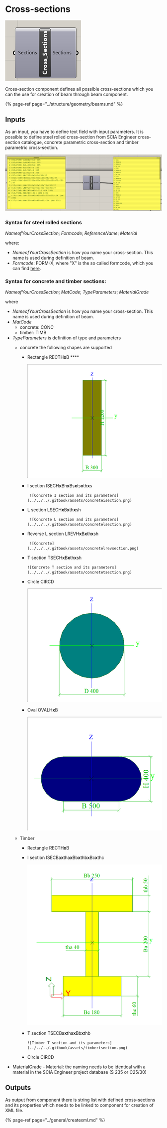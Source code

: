 # Cross-sections

![Cross-section component](../../../.gitbook/assets/crosssectioncomponent.png)

Cross-section component defines all possible cross-sections which you can the use for creation of beam through  beam component.

{% page-ref page="../structure/geometry/beams.md" %}

## Inputs

As an input, you have to define text field with input parameters. It is possible to define steel rolled cross-section from SCIA Engineer cross-section catalogue, concrete parametric cross-section and timber parametric cross-section.

![Example of the usage of cross-section component](../../../.gitbook/assets/examplekoalacrosssections.png)

### Syntax for steel rolled sections

_NameofYourCrossSection_; _Formcode_; _ReferenceName_; _Material_

where:

* _NameofYourCrossSection_ is how you name your cross-section. This name is used during definition of beam.
* _Formcode_: FORM-X, where "X" is the so called formcode, which you can find [here](https://help.scia.net/webhelplatest/en/#steel/code_checks__inc._fire_resistance_/tb_steel_uls/annexes/annex_a_profile_library_formcodes.htm).

### Syntax for concrete and timber sections: 

_NameofYourCrossSection_; _MatCode_; _TypeParameters_; _MaterialGrade_

where

* _NameofYourCrossSection_ is how you name your cross-section. This name is used during definition of beam.
* _MatCode_
  * concrete: CONC
  * timber: TIMB
* _TypeParameters_ is definition of type and parameters
  * concrete the following  shapes are supported

    * Rectangle RECTH**x**B  ****

      ![Concrete/Timber rectangle and its parameters ](../../../.gitbook/assets/concreterectangle.png)

    * I section ISECH**x**Bh**x**Bs**x**ts**x**th**x**s

           ![Concrete I section and its parameters](../../../.gitbook/assets/concreteisection.png)

    * L section LSECH**x**B**x**th**x**sh

           ![Concrete L section and its parameters](../../../.gitbook/assets/concretelsection.png)

    * Reverse L section LREVH**x**B**x**th**x**sh

           ![Concrete](../../../.gitbook/assets/concretelrevsection.png)

    * T section TSECH**x**B**x**th**x**sh 

          ![Concrete T section and its parameters](../../../.gitbook/assets/concretetsection.png)

    * Circle CIRCD

         ![Concrete/Timber circle section and its parameters](../../../.gitbook/assets/concretecircle.png)

    * Oval OVALH**x**B

 

         ![Concrete oval section and its parameters](../../../.gitbook/assets/concreteoval.png) 

 

  * Timber

    * Rectangle RECTH**x**B
    * I section ISECBa**x**tha**x**Bb**x**thb**x**Bc**x**thc



         ![Timber I section and its parameters](../../../.gitbook/assets/timberisection.png)

    * T section TSECBa**x**tha**x**Bb**x**thb

          ![Timber T section and its parameters](../../../.gitbook/assets/timbertsection.png)

    * Circle CIRCD
* MaterialGrade - Material: the naming needs to be identical with a material in the SCIA Engineer project database \(S 235 or C25/30\)

## Outputs

As output from component there is string list with defined cross-sections and its properties which needs to be linked to component for creation of XML file.

{% page-ref page="../general/createxml.md" %}





